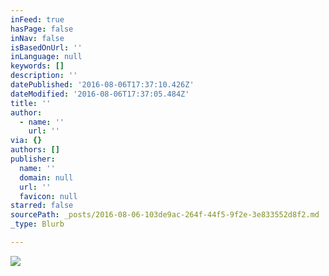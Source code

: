 ```yaml
---
inFeed: true
hasPage: false
inNav: false
isBasedOnUrl: ''
inLanguage: null
keywords: []
description: ''
datePublished: '2016-08-06T17:37:10.426Z'
dateModified: '2016-08-06T17:37:05.484Z'
title: ''
author:
  - name: ''
    url: ''
via: {}
authors: []
publisher:
  name: ''
  domain: null
  url: ''
  favicon: null
starred: false
sourcePath: _posts/2016-08-06-103de9ac-264f-44f5-9f2e-3e833552d8f2.md
_type: Blurb

---
```

![](https://the-grid-user-content.s3-us-west-2.amazonaws.com/ce42052b-2f35-43cc-8de3-fd505767799f.png)